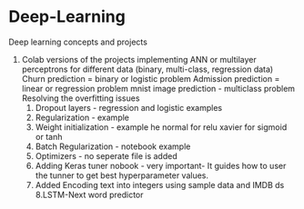 # Deep-Learning
Deep learning concepts and projects


1. Colab versions of the projects implementing ANN or multilayer perceptrons for different data (binary, multi-class, regression data) 
   Churn prediction = binary or logistic problem
   Admission prediction = linear or regression problem 
   mnist image prediction - multiclass problem
   Resolving the overfitting issues
    1. Dropout layers - regression and logistic examples
    2. Regularization - example
    3. Weight initialization  - example
         he normal for relu
         xavier for sigmoid or tanh 
   4. Batch Regularization - notebook example
   5. Optimizers - no seperate file is added
   6. Adding Keras tuner nobook - very important- It guides how to user the tunner to get best hyperparameter values.  
   7. Added Encoding text into integers using sample data and IMDB ds 
   8.LSTM-Next word predictor